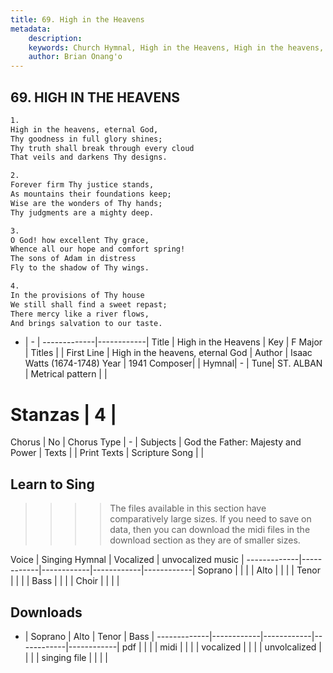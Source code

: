 ```yaml
---
title: 69. High in the Heavens
metadata:
    description: 
    keywords: Church Hymnal, High in the Heavens, High in the heavens, eternal God, 
    author: Brian Onang'o
---
```



## 69. HIGH IN THE HEAVENS

```txt
1.
High in the heavens, eternal God, 
Thy goodness in full glory shines; 
Thy truth shall break through every cloud 
That veils and darkens Thy designs. 

2.
Forever firm Thy justice stands, 
As mountains their foundations keep; 
Wise are the wonders of Thy hands; 
Thy judgments are a mighty deep. 

3.
O God! how excellent Thy grace, 
Whence all our hope and comfort spring! 
The sons of Adam in distress 
Fly to the shadow of Thy wings. 

4.
In the provisions of Thy house 
We still shall find a sweet repast; 
There mercy like a river flows, 
And brings salvation to our taste.

```

- |   -  |
-------------|------------|
Title | High in the Heavens |
Key | F Major |
Titles |  |
First Line | High in the heavens, eternal God |
Author | Isaac Watts (1674-1748)
Year | 1941
Composer|  |
Hymnal|  - |
Tune| ST. ALBAN |
Metrical pattern | |
# Stanzas | 4 |
Chorus | No |
Chorus Type | - |
Subjects | God the Father: Majesty and Power |
Texts |  |
Print Texts | 
Scripture Song |  |
  
## Learn to Sing

>>>> The files available in this section have comparatively large sizes. If you need to save on data, then you can download the midi files in the download section as they are of smaller sizes.

Voice |  Singing Hymnal | Vocalized | unvocalized music |
-------------|------------|------------|------------|------------|
Soprano | | | |
Alto | | | |
Tenor | | | |
Bass | | | |
Choir | | | |

## Downloads

- |  Soprano | Alto | Tenor | Bass |
-------------|------------|------------|------------|------------|
pdf | | | |
midi | | | |
vocalized | | | |
unvolcalized | | | |
singing file | | | |
  